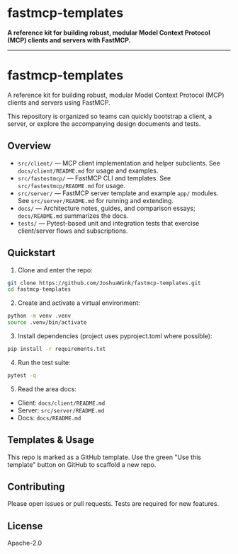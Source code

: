 
# fastmcp-templates

**A reference kit for building robust, modular Model Context Protocol (MCP) clients and servers with FastMCP.**

---

# fastmcp-templates

A reference kit for building robust, modular Model Context Protocol (MCP) clients and servers using FastMCP.

This repository is organized so teams can quickly bootstrap a client, a server, or explore the accompanying design documents and tests.

## Overview

- `src/client/` — MCP client implementation and helper subclients. See `docs/client/README.md` for usage and examples.
- `src/fastestmcp/` — FastMCP CLI and templates. See `src/fastestmcp/README.md` for usage.
- `src/server/` — FastMCP server template and example `app/` modules. See `src/server/README.md` for running and extending.
- `docs/` — Architecture notes, guides, and comparison essays; `docs/README.md` summarizes the docs.
- `tests/` — Pytest-based unit and integration tests that exercise client/server flows and subscriptions.

## Quickstart

1. Clone and enter the repo:

```sh
git clone https://github.com/JoshuaWink/fastmcp-templates.git
cd fastmcp-templates
```

2. Create and activate a virtual environment:

```sh
python -m venv .venv
source .venv/bin/activate
```

3. Install dependencies (project uses pyproject.toml where possible):

```sh
pip install -r requirements.txt
```

4. Run the test suite:

```sh
pytest -q
```

5. Read the area docs:

- Client: `docs/client/README.md`
- Server: `src/server/README.md`
- Docs: `docs/README.md`

## Templates & Usage

This repo is marked as a GitHub template. Use the green "Use this template" button on GitHub to scaffold a new repo.

## Contributing

Please open issues or pull requests. Tests are required for new features.

## License

Apache-2.0
